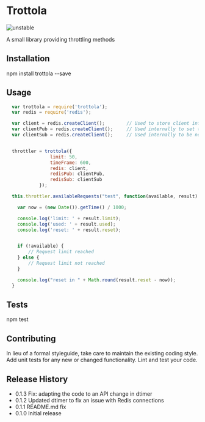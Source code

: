 Trottola
=========

![unstable](http://badges.github.io/stability-badges/dist/unstable.svg)

A small library providing throttling methods

## Installation

  npm install trottola --save

## Usage

```javascript
  var trottola = require('trottola');  
  var redis = require('redis');

  var client = redis.createClient();        // Used to store client information
  var clientPub = redis.createClient();     // Used internally to set the throttling event timer
  var clientSub = redis.createClient();     // Used internally to be notified of the throttling event


  throttler = trottola({
                limit: 50,
                timeFrame: 600,
                redis: client,
                redisPub: clientPub,
                redisSub: clientSub
            });

  this.throttler.availableRequests("test", function(available, result) {

    var now = (new Date()).getTime() / 1000;

    console.log('limit: ' + result.limit);
    console.log('used: ' + result.used);
    console.log('reset: ' + result.reset);


    if (!available) {
        // Request limit reached
    } else {
        // Request limit not reached
    }

    console.log("reset in " + Math.round(result.reset - now));
  }
```

## Tests

  npm test

## Contributing

In lieu of a formal styleguide, take care to maintain the existing coding style.
Add unit tests for any new or changed functionality. Lint and test your code.

## Release History

* 0.1.3 Fix: adapting the code to an API change in dtimer
* 0.1.2 Updated dtimer to fix an issue with Redis connections
* 0.1.1 README.md fix
* 0.1.0 Initial release
